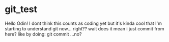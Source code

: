 # git_test

Hello Odin!
I dont think this counts as coding yet
but it's kinda cool that I'm starting to understand git now...
right??
wait does it mean i just commit from here?
like by doing:
git commit
...no?

